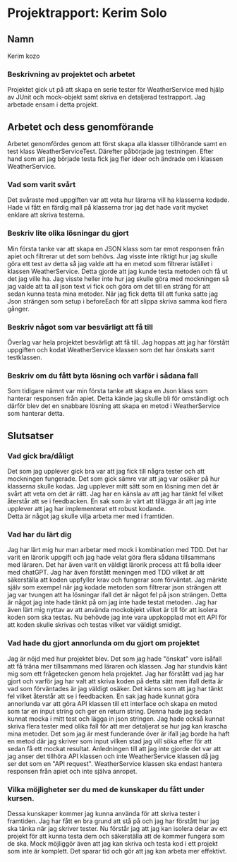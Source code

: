 # Projektrapport: Kerim Solo

## Namn
Kerim kozo

### Beskrivning av projektet och arbetet
Projektet gick ut på att skapa en serie tester för WeatherService med hjälp av JUnit och mock-objekt samt skriva en detaljerad testrapport.
Jag arbetade ensam i detta projekt.

## Arbetet och dess genomförande
Arbetet genomfördes genom att först skapa alla klasser tillhörande samt en test klass 
WeatherServiceTest. Därefter påbörjade jag testningen. Efter hand som att jag började testa 
fick jag fler ideer och ändrade om i klassen WeatherService.

### Vad som varit svårt
Det svåraste med uppgiften var att veta hur lärarna vill ha klasserna kodade.
Hade vi fått en färdig mall på klasserna tror jag det hade varit mycket enklare att skriva testerna.

### Beskriv lite olika lösningar du gjort
Min första tanke var att skapa en JSON klass som tar emot responsen från apiet och filtrerar ut det som behövs.
Jag visste inte riktigt hur jag skulle göra ett test av detta så jag valde att ha en metod som filtrerar istället i
klassen WeatherService. Detta gjorde att jag kunde testa metoden och få ut det jag ville ha.
Jag visste heller inte hur jag skulle göra med mockningen så jag valde att ta all json text vi fick
och göra om det till en sträng för att sedan kunna testa mina metoder. När jag fick detta till att funka satte jag Json
strängen som setup i beforeEach för att slippa skriva samma kod flera gånger. 

### Beskriv något som var besvärligt att få till
Överlag var hela projektet besvärligt att få till. Jag hoppas att jag har förstått uppgiften och kodat WeatherService klassen
som det har önskats samt testklassen.


### Beskriv om du fått byta lösning och varför i sådana fall
Som tidigare nämnt var min första tanke att skapa en Json klass som hanterar responsen från apiet.
Detta kände jag skulle bli för omständligt och därför blev det en snabbare lösning att skapa en metod i WeatherService 
som hanterar detta. 



## Slutsatser

### Vad gick bra/dåligt
Det som jag upplever gick bra var att jag fick till några tester och att mockningen fungerade.
Det som gick sämre var att jag var osäker på hur klasserna skulle kodas. Jag upplever mitt sätt som en
lösning men det är svårt att veta om det är rätt. Jag har en känsla av att jag har tänkt fel vilket återstår att se
i feedbacken. En sak som är värt att tillägga är att jag inte upplever att jag har implementerat ett robust kodande.  
Detta är något jag skulle vilja arbeta mer med i framtiden.


### Vad har du lärt dig
Jag har lärt mig hur man arbetar med mock i kombination med TDD. Det har varit en lärorik
uppgift och jag hade velat göra flera sådana tillsammans med läraren. Det har även varit en väldigt lärorik 
process att få bolla ideer med chatGPT. Jag har även förstått meningen med TDD vilket är att säkerställa att koden uppfyller krav
och fungerar som förväntat. Jag märkte själv som exempel när jag kodade metoden som filtrerar json strängen att jag var tvungen att
ha lösningar ifall det är något fel på json strängen. Detta är något jag inte hade tänkt på om jag inte hade testat metoden.
Jag har även lärt mig nyttav av att använda mockobjekt vilket är till för att isolera koden som ska testas. Nu behövde jag inte vara uppkopplad mot ett API
för att koden skulle skrivas och testas vilket var väldigt smidigt.


### Vad hade du gjort annorlunda om du gjort om projektet
Jag är nöjd med hur projektet blev. Det som jag hade "önskat" vore isåfall att
få träna mer tillsammans med läraren och klassen. Jag har stundvis känt mig som ett frågetecken genom hela projektet.
Jag har förstått vad jag har gjort och varför jag har valt att skriva koden på detta sätt men ifall detta är vad som förväntades är jag väldigt osäker.
Det känns som att jag har tänkt fel vilket återstår att se i feedbacken. En sak jag hade kunnat göra annorlunda var att göra API klassen till ett interface
och skapa en metod som tar en input string och ger en return string. Denna hade jag sedan kunnat mocka i mitt test och lägga in json stringen. Jag hade också
kunnat skriva flera tester med olika fall för att mer detaljerat se hur jag kan krascha mina metoder. Det som jag är mest funderande över är 
ifall jag borde ha haft en metod där jag skriver som input vilken stad jag vill söka efter för att sedan få ett mockat resultat. Anledningen till att jag inte gjorde
det var att jag anser det tillhöra API klassen och inte WeatherService klassen då jag ser det som en "API request". WeatherService klassen ska endast hantera
responsen från apiet och inte själva anropet.

### Vilka möjligheter ser du med de kunskaper du fått under kursen.
Dessa kunskaper kommer jag kunna använda för att skriva tester i framtiden. Jag har fått en bra grund att stå på och jag har förstått hur jag ska tänka när jag skriver tester.
Nu förstår jag att jag kan isolera delar av ett projekt för att kunna testa dem och säkerställa att de kommer fungera som de ska. Mock möjliggör
även att jag kan skriva och testa kod i ett projekt som inte är komplett. Det sparar tid och gör att jag kan arbeta mer effektivt.

